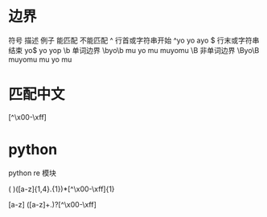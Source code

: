 
# 边界
符号	描述	            例子	    能匹配	    不能匹配
^	行首或字符串开始	^yo	    yo	        ayo
$	行末或字符串结束	yo$	    yo	        yop
\b	单词边界	        \byo\b	mu yo mu	muyomu
\B	非单词边界	    \Byo\B	muyomu	    mu yo mu



# 匹配中文
[^\x00-\xff]




# python
python re 模块















( )([a-z]{1,4}\.{1})*[^\x00-\xff]{1}





[a-z] ([a-z]+\.)?[^\x00-\xff]
